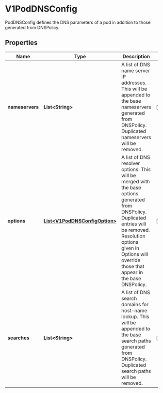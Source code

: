 

# V1PodDNSConfig

PodDNSConfig defines the DNS parameters of a pod in addition to those generated from DNSPolicy.

## Properties

| Name | Type | Description | Notes |
|------------ | ------------- | ------------- | -------------|
|**nameservers** | **List&lt;String&gt;** | A list of DNS name server IP addresses. This will be appended to the base nameservers generated from DNSPolicy. Duplicated nameservers will be removed. |  [optional] |
|**options** | [**List&lt;V1PodDNSConfigOption&gt;**](V1PodDNSConfigOption.md) | A list of DNS resolver options. This will be merged with the base options generated from DNSPolicy. Duplicated entries will be removed. Resolution options given in Options will override those that appear in the base DNSPolicy. |  [optional] |
|**searches** | **List&lt;String&gt;** | A list of DNS search domains for host-name lookup. This will be appended to the base search paths generated from DNSPolicy. Duplicated search paths will be removed. |  [optional] |



